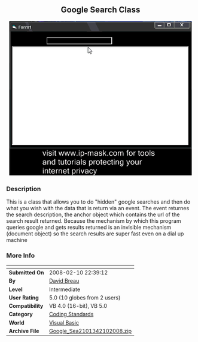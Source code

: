 ﻿<div align="center">

## Google Search Class

<img src="PIC20082102255345816.gif">
</div>

### Description

This is a class that allows you to do "hidden" google searches and then do what you wish with the data that is return via an event. The event returnes the search description, the anchor object which contains the url of the search result returned. Because the mechanism by which this program queries google and gets results returned is an invisible mechanism (document object) so the search results are super fast even on a dial up machine
 
### More Info
 


<span>             |<span>
---                |---
**Submitted On**   |2008-02-10 22:39:12
**By**             |[David Breau](https://github.com/Planet-Source-Code/PSCIndex/blob/master/ByAuthor/david-breau.md)
**Level**          |Intermediate
**User Rating**    |5.0 (10 globes from 2 users)
**Compatibility**  |VB 4\.0 \(16\-bit\), VB 5\.0
**Category**       |[Coding Standards](https://github.com/Planet-Source-Code/PSCIndex/blob/master/ByCategory/coding-standards__1-43.md)
**World**          |[Visual Basic](https://github.com/Planet-Source-Code/PSCIndex/blob/master/ByWorld/visual-basic.md)
**Archive File**   |[Google\_Sea2101342102008\.zip](https://github.com/Planet-Source-Code/david-breau-google-search-class__1-70077/archive/master.zip)








